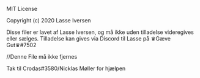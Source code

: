 MIT License

Copyright (c) 2020 Lasse Iversen

Disse filer er lavet af Lasse Iversen,
og må ikke uden tilladelse videregives eller sælges. 
Tilladelse kan gives via Discord til Lasse på ♛Gæve Gut♛#7502

//Denne File må ikke fjernes

Tak til Crodas#3580/Nicklas Møller for hjælpen